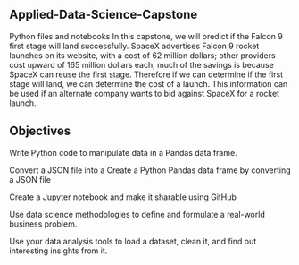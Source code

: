 ## Applied-Data-Science-Capstone
Python files and notebooks
In this capstone, we will predict if the Falcon 9 first stage will land successfully. SpaceX advertises Falcon 9 rocket launches on its website, with a cost of 62 million dollars; other providers cost upward of 165 million dollars each, 
much of the savings is because SpaceX can reuse the first stage. Therefore if we can determine if the first stage will land, we can determine the cost of a launch. 
This information can be used if an alternate company wants to bid against SpaceX for a rocket launch.

## Objectives
Write Python code to manipulate data in a Pandas data frame.

Convert a JSON file into a Create a Python Pandas data frame by converting a JSON file

Create a Jupyter notebook and make it sharable using GitHub

Use data science methodologies to define and formulate a real-world business problem.

Use your data analysis tools to load a dataset, clean it, and find out interesting insights from it.
